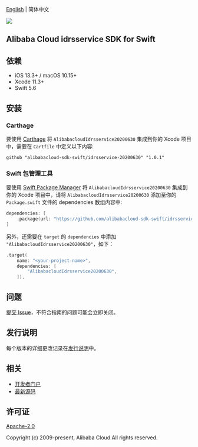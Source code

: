 [English](README.md) | 简体中文

![](https://aliyunsdk-pages.alicdn.com/icons/AlibabaCloud.svg)

## Alibaba Cloud idrsservice SDK for Swift

## 依赖

- iOS 13.3+ / macOS 10.15+
- Xcode 11.3+
- Swift 5.6

## 安装

### Carthage

要使用 [Carthage](https://github.com/Carthage/Carthage) 将 `AlibabacloudIdrsservice20200630` 集成到你的 Xcode 项目中，需要在 `Cartfile` 中定义以下内容:

```ogdl
github "alibabacloud-sdk-swift/idrsservice-20200630" "1.0.1"
```

### Swift 包管理工具

要使用 [Swift Package Manager](https://swift.org/package-manager/) 将 `AlibabacloudIdrsservice20200630` 集成到你的 Xcode 项目中，请将 `AlibabacloudIdrsservice20200630` 添加至你的 `Package.swift` 文件的 dependencies 数组内容中:

```swift
dependencies: [
    .package(url: "https://github.com/alibabacloud-sdk-swift/idrsservice-20200630.git", from: "1.0.1")
]
```

另外，还需要在 `target` 的 `dependencies` 中添加 `"AlibabacloudIdrsservice20200630"`，如下：

```swift
.target(
    name: "<your-project-name>",
    dependencies: [
        "AlibabacloudIdrsservice20200630",
    ]),
```

## 问题

[提交 Issue](https://github.com/alibabacloud-sdk-swift/idrsservice-20200630/issues/new)，不符合指南的问题可能会立即关闭。

## 发行说明

每个版本的详细更改记录在[发行说明](./ChangeLog.txt)中。

## 相关

* [开发者门户](https://next.api.aliyun.com/home)
* [最新源码](https://github.com/alibabacloud-sdk-swift/idrsservice-20200630)

## 许可证

[Apache-2.0](http://www.apache.org/licenses/LICENSE-2.0)

Copyright (c) 2009-present, Alibaba Cloud All rights reserved.

